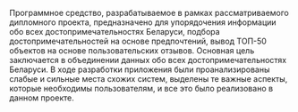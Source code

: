 Программное средство, разрабатываемое в рамках рассматриваемого дипломного проекта, предназначено для упорядочения информации обо всех достопримечательностях Беларуси, подбора достопримечательностей на основе предпочтений, вывод ТОП-50 объектов на основе пользовательских отзывов.  Основная цель заключается в объединении данных обо всех достопримечательностях Беларуси.
В ходе разработки приложения были проанализированы слабые и сильные места схожих систем, выделены те важные аспекты, которые необходимы пользователям, и все это было реализовано в данном проекте. 
